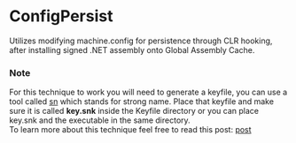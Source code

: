 # ConfigPersist

Utilizes modifying machine.config for persistence through CLR hooking, after installing signed .NET assembly
onto Global Assembly Cache. 

### Note

For this technique to work you will need to generate a 
keyfile, you can use a tool called [sn](https://docs.microsoft.com/en-us/dotnet/framework/tools/sn-exe-strong-name-tool) which stands for strong name.
Place that keyfile and make sure it is called **key.snk** inside the Keyfile 
directory or you can place key.snk and the executable in the same directory.
<br/>
To learn more about this technique feel free to read this post: [post](https://secbytes.net/Configuring-our-Machine-for-Persistence)
